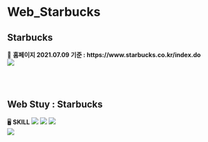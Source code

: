 # Web_Starbucks
<h2>Starbucks</h2>
🌺 <b>홈페이지 2021.07.09 기준 : https://www.starbucks.co.kr/index.do</b>
<br>
<img src="https://user-images.githubusercontent.com/83294927/125060312-3703df80-e0e7-11eb-8e5d-06ac7f720fb3.png">


<br><br>

<h2>Web Stuy : Starbucks</h2>
🖥 <b>SKILL</b>
<img src="https://img.shields.io/badge/html-7668ac?style=for-the-badge&logo=html5&logoColor=white">
<img src="https://img.shields.io/badge/css-9296c2?style=for-the-badge&logo=css&logoColor=white">
<img src="https://img.shields.io/badge/javascript-ab8ea8?style=for-the-badge&logo=javascript&logoColor=white">
<br>
<img src="https://user-images.githubusercontent.com/83294927/125061032-e6d94d00-e0e7-11eb-8ff6-b38a990d67e6.png">
